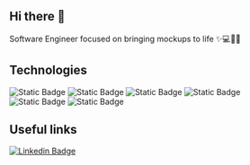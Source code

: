 ## Hi there 👋

Software Engineer focused on bringing mockups to life ✨💻🎨🚀

## Technologies

![Static Badge](https://img.shields.io/badge/JavaScript-282C34?style=for-the-badge&logo=javascript&labelColor=282C34)
![Static Badge](https://img.shields.io/badge/typescript-282C34?style=for-the-badge&logo=typescript&labelColor=282C34)
![Static Badge](https://img.shields.io/badge/react-282C34?style=for-the-badge&logo=react&logoColor=%2361DAFB&labelColor=282C34)
![Static Badge](https://img.shields.io/badge/storybook-282C34?style=for-the-badge&logo=storybook&logoColor=%23FF4785&labelColor=282C34)
![Static Badge](https://img.shields.io/badge/next.js-282C34?style=for-the-badge&logo=next.js&labelColor=282C34)
![Static Badge](https://img.shields.io/badge/docker-282C34?style=for-the-badge&logo=docker&logoColor=%232496ED&labelColor=282C34)


## Useful links
<!--[![Static Badge](https://img.shields.io/badge/about-282C34?style=for-the-badge&logo=about&labelColor=282C34&link=https://www.linkedin.com/in/jhair-abreu-b0944b156/)](https://www.linkedin.com/in/jhair-abreu-b0944b156/)  -->
[![Linkedin Badge](https://img.shields.io/badge/-LinkedIn-282C34?style=for-the-badge&logo=Linkedin&logoColor=0077b5&link=https://www.linkedin.com/in/jhair-abreu-b0944b156/)](https://www.linkedin.com/in/jhair-abreu-b0944b156/)
